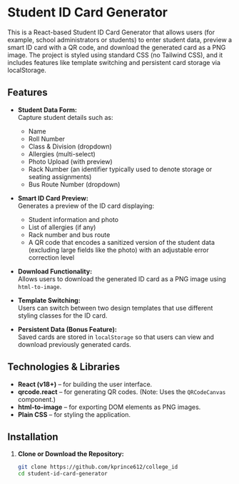 # Student ID Card Generator

This is a React-based Student ID Card Generator that allows users (for example, school administrators or students) to enter student data, preview a smart ID card with a QR code, and download the generated card as a PNG image. The project is styled using standard CSS (no Tailwind CSS), and it includes features like template switching and persistent card storage via localStorage.

## Features

- **Student Data Form:**  
  Capture student details such as:
  - Name
  - Roll Number
  - Class & Division (dropdown)
  - Allergies (multi-select)
  - Photo Upload (with preview)
  - Rack Number (an identifier typically used to denote storage or seating assignments)
  - Bus Route Number (dropdown)

- **Smart ID Card Preview:**  
  Generates a preview of the ID card displaying:
  - Student information and photo
  - List of allergies (if any)
  - Rack number and bus route
  - A QR code that encodes a sanitized version of the student data (excluding large fields like the photo) with an adjustable error correction level

- **Download Functionality:**  
  Allows users to download the generated ID card as a PNG image using `html-to-image`.

- **Template Switching:**  
  Users can switch between two design templates that use different styling classes for the ID card.

- **Persistent Data (Bonus Feature):**  
  Saved cards are stored in `localStorage` so that users can view and download previously generated cards.

## Technologies & Libraries

- **React (v18+)** – for building the user interface.
- **qrcode.react** – for generating QR codes. (Note: Uses the `QRCodeCanvas` component.)
- **html-to-image** – for exporting DOM elements as PNG images.
- **Plain CSS** – for styling the application.

## Installation

1. **Clone or Download the Repository:**

   ```bash
   git clone https://github.com/kprince612/college_id
   cd student-id-card-generator
